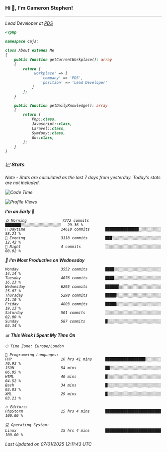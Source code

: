 ### Hi 👋, I'm Cameron Stephen!
<hr>
<p><em>Lead Developer at <a href="https://prindatasolutions.co.uk">PDS</a></p>


```php
<?php

namespace Cajs;

class About extends Me
{
    public function getCurrentWorkplace(): array
    {
        return [
            'workplace' => [
                'company' => 'PDS',
                'position' => 'Lead Developer'
            ]
        ];
    }

    public function getDailyKnowledge(): array
    {
        return [
            Php::class,
            Javascript::class,
            Laravel::class,
            Symfony::class,
            Go::class,
        ];
    }
}
```

### 📈 Stats
<p><em>Note - Stats are calculated as the last 7 days from yesterday. Today's stats are not included.</em></p>


<!--START_SECTION:waka-->
![Code Time](http://img.shields.io/badge/Code%20Time-4%2C167%20hrs%2044%20mins-blue)

![Profile Views](http://img.shields.io/badge/Profile%20Views-0-blue)

**I'm an Early 🐤** 

```text
🌞 Morning                7372 commits        ███████░░░░░░░░░░░░░░░░░░   29.36 % 
🌆 Daytime                14618 commits       ███████████████░░░░░░░░░░   58.21 % 
🌃 Evening                3118 commits        ███░░░░░░░░░░░░░░░░░░░░░░   12.42 % 
🌙 Night                  4 commits           ░░░░░░░░░░░░░░░░░░░░░░░░░   00.02 % 
```
📅 **I'm Most Productive on Wednesday** 

```text
Monday                   3552 commits        ████░░░░░░░░░░░░░░░░░░░░░   14.14 % 
Tuesday                  4076 commits        ████░░░░░░░░░░░░░░░░░░░░░   16.23 % 
Wednesday                6295 commits        ██████░░░░░░░░░░░░░░░░░░░   25.07 % 
Thursday                 5298 commits        █████░░░░░░░░░░░░░░░░░░░░   21.10 % 
Friday                   4803 commits        █████░░░░░░░░░░░░░░░░░░░░   19.13 % 
Saturday                 501 commits         ░░░░░░░░░░░░░░░░░░░░░░░░░   02.00 % 
Sunday                   587 commits         █░░░░░░░░░░░░░░░░░░░░░░░░   02.34 % 
```


📊 **This Week I Spent My Time On** 

```text
🕑︎ Time Zone: Europe/London

💬 Programming Languages: 
PHP                      10 hrs 41 mins      ██████████████████░░░░░░░   70.93 % 
JSON                     54 mins             ██░░░░░░░░░░░░░░░░░░░░░░░   06.05 % 
HTML                     40 mins             █░░░░░░░░░░░░░░░░░░░░░░░░   04.52 % 
Bash                     34 mins             █░░░░░░░░░░░░░░░░░░░░░░░░   03.83 % 
XML                      29 mins             █░░░░░░░░░░░░░░░░░░░░░░░░   03.21 % 

🔥 Editors: 
PhpStorm                 15 hrs 4 mins       █████████████████████████   100.00 % 

💻 Operating System: 
Linux                    15 hrs 4 mins       █████████████████████████   100.00 % 
```


 Last Updated on 07/01/2025 12:11:43 UTC
<!--END_SECTION:waka-->
